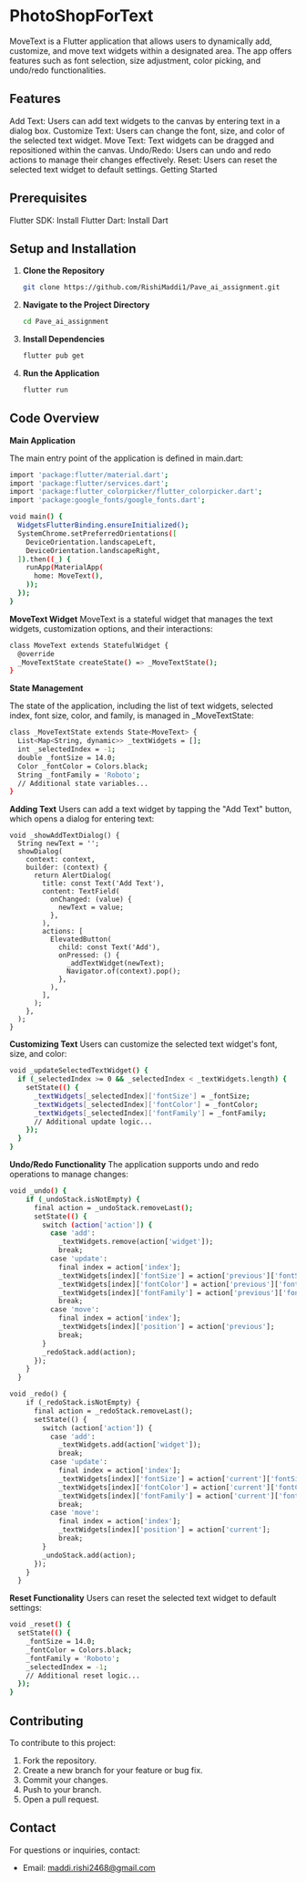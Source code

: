 # PhotoShopForText
MoveText is a Flutter application that allows users to dynamically add, customize, and move text widgets within a designated area. The app offers features such as font selection, size adjustment, color picking, and undo/redo functionalities.

## Features
Add Text: Users can add text widgets to the canvas by entering text in a dialog box.
Customize Text: Users can change the font, size, and color of the selected text widget.
Move Text: Text widgets can be dragged and repositioned within the canvas.
Undo/Redo: Users can undo and redo actions to manage their changes effectively.
Reset: Users can reset the selected text widget to default settings.
Getting Started

## Prerequisites
Flutter SDK: Install Flutter
Dart: Install Dart

## Setup and Installation

1. **Clone the Repository**

    ```sh
    git clone https://github.com/RishiMaddi1/Pave_ai_assignment.git
    ```

2. **Navigate to the Project Directory**

    ```sh
    cd Pave_ai_assignment
    ```

3. **Install Dependencies**

    ```sh
    flutter pub get
    ```

4. **Run the Application**

    ```sh
    flutter run
    ```

## Code Overview

**Main Application**

The main entry point of the application is defined in main.dart:

```sh
import 'package:flutter/material.dart';
import 'package:flutter/services.dart';
import 'package:flutter_colorpicker/flutter_colorpicker.dart';
import 'package:google_fonts/google_fonts.dart';
```

```sh
void main() {
  WidgetsFlutterBinding.ensureInitialized();
  SystemChrome.setPreferredOrientations([
    DeviceOrientation.landscapeLeft,
    DeviceOrientation.landscapeRight,
  ]).then((_) {
    runApp(MaterialApp(
      home: MoveText(),
    ));
  });
}
```

**MoveText Widget**
MoveText is a stateful widget that manages the text widgets, customization options, and their interactions:

```sh
class MoveText extends StatefulWidget {
  @override
  _MoveTextState createState() => _MoveTextState();
}
```

**State Management**

The state of the application, including the list of text widgets, selected index, font size, color, and family, is managed in _MoveTextState:


```sh
class _MoveTextState extends State<MoveText> {
  List<Map<String, dynamic>> _textWidgets = [];
  int _selectedIndex = -1;
  double _fontSize = 14.0;
  Color _fontColor = Colors.black;
  String _fontFamily = 'Roboto';
  // Additional state variables...
}
```

**Adding Text**
Users can add a text widget by tapping the "Add Text" button, which opens a dialog for entering text:


```
void _showAddTextDialog() {
  String newText = '';
  showDialog(
    context: context,
    builder: (context) {
      return AlertDialog(
        title: const Text('Add Text'),
        content: TextField(
          onChanged: (value) {
            newText = value;
          },
        ),
        actions: [
          ElevatedButton(
            child: const Text('Add'),
            onPressed: () {
              _addTextWidget(newText);
              Navigator.of(context).pop();
            },
          ),
        ],
      );
    },
  );
}
```

**Customizing Text**
Users can customize the selected text widget's font, size, and color:



```sh
void _updateSelectedTextWidget() {
  if (_selectedIndex >= 0 && _selectedIndex < _textWidgets.length) {
    setState(() {
      _textWidgets[_selectedIndex]['fontSize'] = _fontSize;
      _textWidgets[_selectedIndex]['fontColor'] = _fontColor;
      _textWidgets[_selectedIndex]['fontFamily'] = _fontFamily;
      // Additional update logic...
    });
  }
}
```

**Undo/Redo Functionality**
The application supports undo and redo operations to manage changes:

```sh
void _undo() {
    if (_undoStack.isNotEmpty) {
      final action = _undoStack.removeLast();
      setState(() {
        switch (action['action']) {
          case 'add':
            _textWidgets.remove(action['widget']);
            break;
          case 'update':
            final index = action['index'];
            _textWidgets[index]['fontSize'] = action['previous']['fontSize'];
            _textWidgets[index]['fontColor'] = action['previous']['fontColor'];
            _textWidgets[index]['fontFamily'] = action['previous']['fontFamily'];
            break;
          case 'move':
            final index = action['index'];
            _textWidgets[index]['position'] = action['previous'];
            break;
        }
        _redoStack.add(action);
      });
    }
  }

void _redo() {
    if (_redoStack.isNotEmpty) {
      final action = _redoStack.removeLast();
      setState(() {
        switch (action['action']) {
          case 'add':
            _textWidgets.add(action['widget']);
            break;
          case 'update':
            final index = action['index'];
            _textWidgets[index]['fontSize'] = action['current']['fontSize'];
            _textWidgets[index]['fontColor'] = action['current']['fontColor'];
            _textWidgets[index]['fontFamily'] = action['current']['fontFamily'];
            break;
          case 'move':
            final index = action['index'];
            _textWidgets[index]['position'] = action['current'];
            break;
        }
        _undoStack.add(action);
      });
    }
  }
```

**Reset Functionality**
Users can reset the selected text widget to default settings:

```sh
void _reset() {
  setState(() {
    _fontSize = 14.0;
    _fontColor = Colors.black;
    _fontFamily = 'Roboto';
    _selectedIndex = -1;
    // Additional reset logic...
  });
}
```

## Contributing

To contribute to this project:

1. Fork the repository.
2. Create a new branch for your feature or bug fix.
3. Commit your changes.
4. Push to your branch.
5. Open a pull request.

## Contact

For questions or inquiries, contact:

- Email: [maddi.rishi2468@gmail.com](mailto:maddi.rishi2468@gmail.com)
